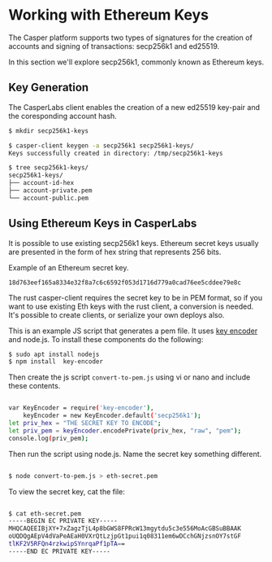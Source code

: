# Working with Ethereum Keys

The Casper platform supports two types of signatures for the creation of accounts and signing of transactions: secp256k1 and ed25519.

In this section we'll explore secp256k1, commonly known as Ethereum keys.

## Key Generation
The CasperLabs client enables the creation of a new ed25519 key-pair and the coresponding account hash.
```bash
$ mkdir secp256k1-keys

$ casper-client keygen -a secp256k1 secp256k1-keys/
Keys successfully created in directory: /tmp/secp256k1-keys

$ tree secp256k1-keys/
secp256k1-keys/
├── account-id-hex
├── account-private.pem
└── account-public.pem
```

## Using Ethereum Keys in CasperLabs
It is possible to use existing secp256k1 keys. Ethereum secret keys usually are presented
in the form of hex string that represents 256 bits.

Example of an Ethereum secret key.
```
18d763eef165a8334e32f8a7c6c6592f053d1716d779a0cad76ee5cddee79e8c
```
The rust casper-client requires the secret key to be in PEM format, so if you want to use existing Eth keys with the rust client, a conversion is needed.
It's possible to create clients, or serialize your own deploys also.

This is an example JS script that generates a pem file. It uses [key encoder](https://github.com/blockstack/key-encoder-js) and node.js.
To install these components do the following:

```bash
$ sudo apt install nodejs
$ npm install  key-encoder
```
Then create the js script `convert-to-pem.js` using vi or nano and include these contents.

```bash

var KeyEncoder = require('key-encoder'),
    keyEncoder = new KeyEncoder.default('secp256k1');
let priv_hex = "THE SECRET KEY TO ENCODE";
let priv_pem = keyEncoder.encodePrivate(priv_hex, "raw", "pem");
console.log(priv_pem);
```
Then run the script using node.js.  Name the secret key something different.
```bash

$ node convert-to-pem.js > eth-secret.pem
```
To view the secret key, cat the file:

``` bash

$ cat eth-secret.pem 
-----BEGIN EC PRIVATE KEY-----
MHQCAQEEIBjXY+7xZagzTjL4p8bGWS8FPRcW13mgytdu5c3e556MoAcGBSuBBAAK
oUQDQgAEpV4dVaPeAEaH0VXrQtLzjpGt1pui1q08311em6wDCchGNjzsnOY7stGF
tlKF2V5RFQn4rzkwipSYnrqaPf1pTA==
-----END EC PRIVATE KEY-----
```
